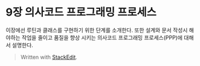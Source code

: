 # 9장 의사코드 프로그래밍 프로세스

이장에선 루틴과 클래스를 구현하기 위한 단계를 소개한다.
또한 설계와 문서 작성시 해야하는 작업을 줄이고 품질을 향상 시키는 의사코드 프로그래밍 프로세스(PPP)에 대해서 설명한다. 





> Written with [StackEdit](https://stackedit.io/).
<!--stackedit_data:
eyJoaXN0b3J5IjpbLTQyODk2MjQ3OCwxNzI1ODcyMzg0LDczMD
k5ODExNl19
-->